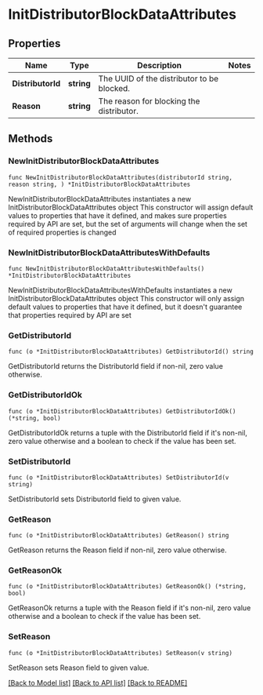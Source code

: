 # InitDistributorBlockDataAttributes

## Properties

Name | Type | Description | Notes
------------ | ------------- | ------------- | -------------
**DistributorId** | **string** | The UUID of the distributor to be blocked. | 
**Reason** | **string** | The reason for blocking the distributor. | 

## Methods

### NewInitDistributorBlockDataAttributes

`func NewInitDistributorBlockDataAttributes(distributorId string, reason string, ) *InitDistributorBlockDataAttributes`

NewInitDistributorBlockDataAttributes instantiates a new InitDistributorBlockDataAttributes object
This constructor will assign default values to properties that have it defined,
and makes sure properties required by API are set, but the set of arguments
will change when the set of required properties is changed

### NewInitDistributorBlockDataAttributesWithDefaults

`func NewInitDistributorBlockDataAttributesWithDefaults() *InitDistributorBlockDataAttributes`

NewInitDistributorBlockDataAttributesWithDefaults instantiates a new InitDistributorBlockDataAttributes object
This constructor will only assign default values to properties that have it defined,
but it doesn't guarantee that properties required by API are set

### GetDistributorId

`func (o *InitDistributorBlockDataAttributes) GetDistributorId() string`

GetDistributorId returns the DistributorId field if non-nil, zero value otherwise.

### GetDistributorIdOk

`func (o *InitDistributorBlockDataAttributes) GetDistributorIdOk() (*string, bool)`

GetDistributorIdOk returns a tuple with the DistributorId field if it's non-nil, zero value otherwise
and a boolean to check if the value has been set.

### SetDistributorId

`func (o *InitDistributorBlockDataAttributes) SetDistributorId(v string)`

SetDistributorId sets DistributorId field to given value.


### GetReason

`func (o *InitDistributorBlockDataAttributes) GetReason() string`

GetReason returns the Reason field if non-nil, zero value otherwise.

### GetReasonOk

`func (o *InitDistributorBlockDataAttributes) GetReasonOk() (*string, bool)`

GetReasonOk returns a tuple with the Reason field if it's non-nil, zero value otherwise
and a boolean to check if the value has been set.

### SetReason

`func (o *InitDistributorBlockDataAttributes) SetReason(v string)`

SetReason sets Reason field to given value.



[[Back to Model list]](../README.md#documentation-for-models) [[Back to API list]](../README.md#documentation-for-api-endpoints) [[Back to README]](../README.md)


